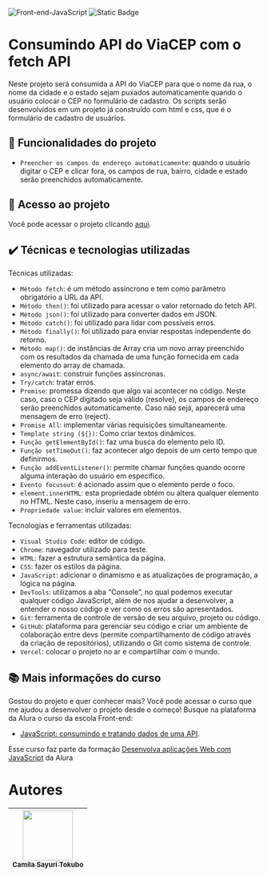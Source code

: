 ![Front-end-JavaScript](https://github.com/CamilaSah/alura-consumindo-dados-api/assets/128820692/4d450b49-520e-4480-9480-8cecf2c1c376)
![Static Badge](https://img.shields.io/badge/Status-Conclu%C3%ADdo-%2391DCFF)


<h1>Consumindo API do ViaCEP com o fetch API</h1>
Neste projeto será consumida a API do ViaCEP para que o nome da rua, o nome da cidade e o estado sejam puxados automaticamente quando o usuário colocar o CEP no formulário de cadastro.
Os scripts serão desenvolvidos em um projeto já construído com html e css, que é o formulário de cadastro de usuários.

## :hammer: Funcionalidades do projeto
- `Preencher os campos do endereço automaticamente`: quando o usuário digitar o CEP e clicar fora, os campos de rua, bairro, cidade e estado serão preenchidos automaticamente.

## 📁 Acesso ao projeto
Você pode acessar o projeto clicando [aqui](https://alura-consumindo-dados-api.vercel.app/).

## ✔️ Técnicas e tecnologias utilizadas

Técnicas utilizadas:
- ``Método fetch``: é um método assíncrono e tem como parâmetro obrigatório a URL da API.
- ``Método then()``: foi utilizado para acessar o valor retornado do fetch API.
- ``Método json()``: foi utilizado para converter dados em JSON.
- ``Método catch()``: foi utilizado para lidar com possíveis erros.
- ``Método finally()``:  foi utilizado para enviar respostas independente do retorno.
- ``Método map()``: de instâncias de Array cria um novo array preenchido com os resultados da chamada de uma função fornecida em cada elemento do array de chamada.
- ``async/await``: construir funções assíncronas.
- ``Try/catch``: tratar erros.
- ``Promise``: promessa dizendo que algo vai acontecer no código. Neste caso, caso o CEP digitado seja válido (resolve), os campos de endereço serão preenchidos automaticamente. Caso não seja, aparecerá uma mensagem de erro (reject).
- ``Promise All``: implementar várias requisições simultaneamente.
- ``Template string (${})``: Como criar textos dinâmicos.
- ``Função getElementById()``: faz uma busca do elemento pelo ID.
- ``Função setTimeOut()``: faz acontecer algo depois de um certo tempo que definirmos.
- ``Função addEventListener()``: permite chamar funções quando ocorre alguma interação do usuário em específico.
- ``Evento focusout``: é acionado assim que o elemento perde o foco.
- ``element.innerHTML``: esta propriedade obtém ou altera qualquer elemento no HTML. Neste caso, inseriu a mensagem de erro.
- ``Propriedade value``: incluir valores em elementos.

Tecnologias e ferramentas utilizadas:
- ``Visual Studio Code``: editor de código.
- ``Chrome``: navegador utilizado para teste.
- ``HTML``: fazer a estrutura semântica da página.
- ``CSS``: fazer os estilos da página.
- ``JavaScript``: adicionar o dinamismo e as atualizações de programação, a lógica na página.
- ``DevTools``: utilizamos a aba “Console”, no qual podemos executar qualquer código JavaScript, além de nos ajudar a desenvolver, a entender o nosso código e ver como os erros são apresentados.
- ``Git``: ferramenta de controle de versão de seu arquivo, projeto ou código. 
- ``GitHub``: plataforma para gerenciar seu código e criar um ambiente de colaboração entre devs (permite compartilhamento de código através da criação de repositórios), utilizando o Git como sistema de controle.
- ``Vercel``: colocar o projeto no ar e compartilhar com o mundo.

## 📚 Mais informações do curso
Gostou do projeto e quer conhecer mais? Você pode acessar o curso que me ajudou a desenvolver o projeto desde o começo! 
Busque na plataforma da Alura o curso da escola Front-end:
- [JavaScript: consumindo e tratando dados de uma API](https://cursos.alura.com.br/course/javascript-consumindo-tratando-dados-api).

Esse curso faz parte da formação [Desenvolva aplicações Web com JavaScript](https://cursos.alura.com.br/formacao-javascript-front-end-v663575) da Alura

# Autores

| <img src="https://github.com/CamilaSah/site-pessoal/assets/128820692/bed790ab-3722-4503-8fed-c786e774661b" width="100"><br>[<sub>Camila Sayuri Tokubo</sub>](https://www.linkedin.com/in/camila-tokubo/)|
| :---: |
